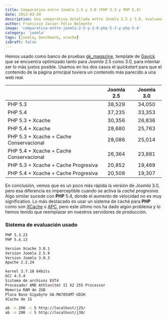 ```yaml
---
title: Comparativa entre Joomla 2.5 y 3.0 (PHP 5.3 y PHP 5.4)
date: 2013-03-29
description: Una comparativa detallada entre Joomla 2.5 y 3.0, evaluando su rendimiento con diferentes versiones de PHP y sistemas de caché como XCache.
author: Francisco Javier Félix Belmonte
image: 'comparativa-entre-joomla-2-5-y-3-0-php-5-3-y-php-5-4'
category: 'joomla'
tags: [joomla, benchmark, xcache]
isDraft: false
---
```


Hemos usado como banco de pruebas [gk_magazine](https://www.gavick.com/joomla-templates/magazine,111.html), template de [Gavick](https://www.gavick.com) que se encuentra optimizado tanto para *Joomla* 2.5 como 3.0, para intentar ser lo más justos posible. Usamos en los dos casos el *quickstart* para que el contenido de la página principal tuviera un contenido más parecido a una web real.

|                                         | Joomla 2.5 | Joomla 3.0 |
|-----------------------------------------|:----------:|:----------:|
| PHP 5.3                                 |    38,529  |   34,050   |
| PHP 5.4                                 |    37,235  |   33,353   |
| PHP 5.3 + Xcache                        |    30,356  |   26,836   |
| PHP 5.4 + Xcache                        |    28,680  |   25,763   |
| PHP 5.3 + Xcache + Cache Conservacional |    28,086  |   25,014   |
| PHP 5.4 + Xcache + Cache Conservacional |    26,364  |   23,881   |
| PHP 5.3 + Xcache + Cache Progresiva     |    20,852  |   19,469   |
| PHP 5.4 + Xcache + Cache Progresiva     |    20,508  |   19,307   |

En conclusión, vemos que es un poco más rápida la versión de *Joomla* 3.0, pero esa diferencia es imperceptible cuando se activa la *caché progresiva*. Algo similar sucede con **PHP** 5.4, donde el aumento de velocidad no es muy significativo. Lo más destacado es usar un sistema de caché para **PHP** como son [XCache](http://xcache.lighttpd.net/) o [APC](http://pecl.php.net/package/APC), pero este último nos ha dado algún problema y lo hemos tenido que reemplazar en nuestros servidores de producción.

### Sistema de evaluación usado

```bash
PHP 5.3.23
PHP 5.4.13
```

```bash
Version Xcache 3.0.1
Version Joomla 2.5.9
Version Joomla 3.0.3
Apache 2.2.24
```

```bash
kernel 3.7.10 64bits
GCC 4.5.4
Sistema de archivos EXT4
Procesador AMD Athlon(tm) II X2 255 Processor
Memoria RAM de 2GB
Placa Base Gigabyte GA-MA785GMT-UD2H
XCache de 1G
```

```bash
ab -n 200 -c 5 http://localhost/j25/
ab -n 200 -c 5 http://localhost/j30/
```
